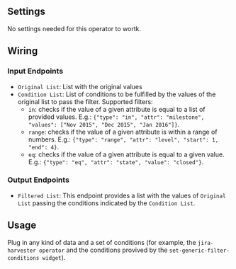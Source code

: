 ## Settings

No settings needed for this operator to wortk.

## Wiring

### Input Endpoints

- `Original List`: List with the original values
- `Condition List`: List of conditions to be fulfilled by the values of the original list to pass the filter. Supported filters:
    - `in`: checks if the value of a given attribute is equal to a list of provided values. E.g.: `{"type": "in", "attr": "milestone", "values": ["Nov 2015", "Dec 2015", "Jan 2016"]}`.
    - `range`: checks if the value of a given attribute is within a range of numbers. E.g.: `{"type": "range", "attr": "level", "start": 1, "end": 4}`.
    - `eq`: checks if the value of a given attribute is equal to a given value. E.g.: `{"type": "eq", "attr": "state", "value": "closed"}`.

### Output Endpoints

- `Filtered List`: This endpoint provides a list with the values of `Original List` passing the conditions indicated by the `Condition List`.

## Usage

Plug in any kind of data and a set of conditions (for example, the `jira-harvester operator` and the conditions provived by the `set-generic-filter-conditions widget`).